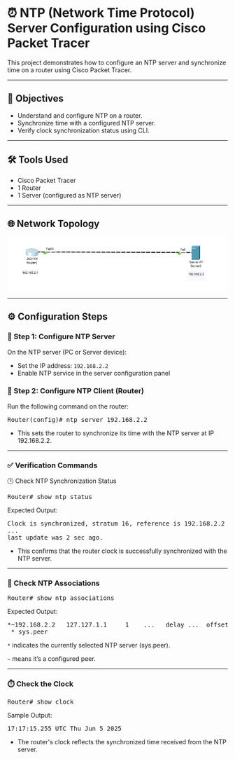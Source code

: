 # ⏰ NTP (Network Time Protocol) Server Configuration using Cisco Packet Tracer

This project demonstrates how to configure an NTP server and synchronize time on a router using Cisco Packet Tracer.

---

## 🎯 Objectives

- Understand and configure NTP on a router.
- Synchronize time with a configured NTP server.
- Verify clock synchronization status using CLI.

---

## 🛠️ Tools Used

- Cisco Packet Tracer
- 1 Router
- 1 Server (configured as NTP server)

---

## 🌐 Network Topology

![Topology](./01-TopologyNTP.png)

---

## ⚙️ Configuration Steps

### 🔧 Step 1: Configure NTP Server

On the NTP server (PC or Server device):
- Set the IP address: `192.168.2.2`
- Enable NTP service in the server configuration panel 

### 📡 Step 2: Configure NTP Client (Router)

Run the following command on the router:

<pre>Router(config)# ntp server 192.168.2.2</pre>

- This sets the router to synchronize its time with the NTP server at IP 192.168.2.2.

---

### ✅ Verification Commands

🕒 Check NTP Synchronization Status

<pre>Router# show ntp status</pre>

Expected Output:

<pre>Clock is synchronized, stratum 16, reference is 192.168.2.2
...
last update was 2 sec ago.</pre>

- This confirms that the router clock is successfully synchronized with the NTP server.

---

### 🔗 Check NTP Associations

<pre>Router# show ntp associations</pre>

Expected Output:

<pre>*~192.168.2.2   127.127.1.1     1    ...   delay ...  offset ...
 * sys.peer</pre>

`*` indicates the currently selected NTP server (sys.peer).

`~` means it’s a configured peer.

---

### ⏱️ Check the Clock

<pre>Router# show clock</pre>

Sample Output:

<pre>17:17:15.255 UTC Thu Jun 5 2025</pre>

- The router's clock reflects the synchronized time received from the NTP server.
